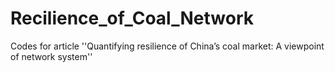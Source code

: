 # Recilience_of_Coal_Network
Codes for article ''Quantifying resilience of China’s coal market: A viewpoint of network system''
